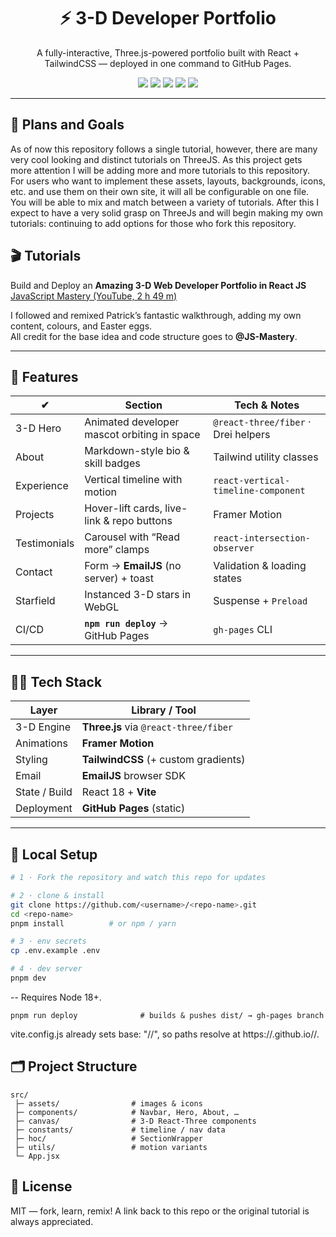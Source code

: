 <h1 align="center">⚡ 3-D Developer Portfolio</h1>
<p align="center">A fully-interactive, Three.js-powered portfolio built with React + TailwindCSS — deployed in one command to GitHub Pages.</p>

<div align="center">
  <img src="https://img.shields.io/github/deployments/zwingthomas/portfolio3js/github-pages?color=2EA043&label=github%20pages">
  <img src="https://img.shields.io/badge/three.js-%23000?style=flat&logo=three.js&logoColor=white">
  <img src="https://img.shields.io/badge/react-%2361DAFB?style=flat&logo=react&logoColor=black">
  <img src="https://img.shields.io/badge/tailwind-%2306B6D4?style=flat&logo=tailwindcss&logoColor=white">
  <img src="https://img.shields.io/badge/emailjs-%23D44638?style=flat&logo=gmail&logoColor=white">
</div>

---
## 🧠 Plans and Goals
As of now this repository follows a single tutorial, however, there are many very cool looking and distinct tutorials on ThreeJS. As this project gets more attention I will be adding more and more tutorials to this repository. For users who want to implement these assets, layouts, backgrounds, icons, etc. and use them on their own site, it will all be configurable on one file. You will be able to mix and match between a variety of tutorials. After this I expect to have a very solid grasp on ThreeJs and will begin making my own tutorials: continuing to add options for those who fork this repository.


## 🎬 Tutorials

Build and Deploy an **Amazing 3-D Web Developer Portfolio in React JS**  
[JavaScript Mastery (YouTube, 2 h 49 m)](https://youtu.be/0fYi8SGA20k)

I followed and remixed Patrick’s fantastic walkthrough, adding my own content, colours, and Easter eggs.  
All credit for the base idea and code structure goes to **@JS-Mastery**.

---

## 🚀 Features

| ✔ | Section | Tech & Notes |
|---|---------|-------------|
| 3-D Hero        | Animated developer mascot orbiting in space | `@react-three/fiber` · Drei helpers |
| About           | Markdown-style bio & skill badges | Tailwind utility classes |
| Experience      | Vertical timeline with motion | `react-vertical-timeline-component` |
| Projects        | Hover-lift cards, live-link & repo buttons | Framer Motion |
| Testimonials    | Carousel with “Read more” clamps | `react-intersection-observer` |
| Contact         | Form → **EmailJS** (no server) + toast | Validation & loading states |
| Starfield       | Instanced 3-D stars in WebGL | Suspense + `Preload` |
| CI/CD           | **`npm run deploy`** → GitHub Pages | `gh-pages` CLI |

---

## 🧑‍💻 Tech Stack

| Layer           | Library / Tool |
|-----------------|----------------|
| 3-D Engine      | **Three.js** via `@react-three/fiber` |
| Animations      | **Framer Motion** |
| Styling         | **TailwindCSS** (+ custom gradients) |
| Email           | **EmailJS** browser SDK |
| State / Build   | React 18 + **Vite** |
| Deployment      | **GitHub Pages** (static) |

---

## 🔧 Local Setup

```bash
# 1 · Fork the repository and watch this repo for updates

# 2 · clone & install
git clone https://github.com/<username>/<repo-name>.git
cd <repo-name>
pnpm install          # or npm / yarn

# 3 · env secrets
cp .env.example .env

# 4 · dev server
pnpm dev
```
-- Requires Node 18+.

```
pnpm run deploy              # builds & pushes dist/ → gh-pages branch
```
vite.config.js already sets base: "/<repo-name>/", so paths resolve at
https://<username>.github.io/<repo-name>/.

## 🗂 Project Structure
```text
src/
 ├─ assets/                # images & icons
 ├─ components/            # Navbar, Hero, About, …
 ├─ canvas/                # 3-D React-Three components
 ├─ constants/             # timeline / nav data
 ├─ hoc/                   # SectionWrapper
 ├─ utils/                 # motion variants
 └─ App.jsx
```

## 📝 License
MIT — fork, learn, remix!
A link back to this repo or the original tutorial is always appreciated.


